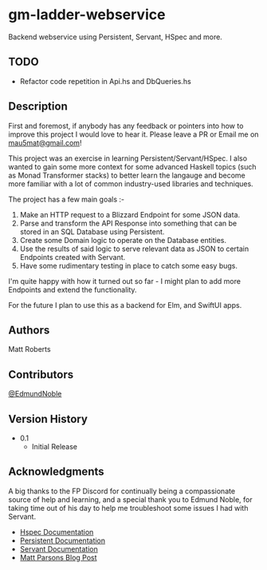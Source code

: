 # gm-ladder-webservice
Backend webservice using Persistent, Servant, HSpec and more.

## TODO

- Refactor code repetition in Api.hs and DbQueries.hs 

## Description

First and foremost, if anybody has any feedback or pointers into how to improve this project I would love to hear it.  Please leave a PR or Email me on mau5mat@gmail.com!

This project was an exercise in learning Persistent/Servant/HSpec.  I also wanted to gain some more context for some advanced Haskell topics (such as Monad Transformer stacks) to better learn the langauge and become more familiar with a lot of common industry-used libraries and techniques.

The project has a few main goals :-

1.  Make an HTTP request to a Blizzard Endpoint for some JSON data.
2.  Parse and transform the API Response into something that can be stored in an SQL Database using Persistent.
3.  Create some Domain logic to operate on the Database entities.
4.  Use the results of said logic to serve relevant data as JSON to certain Endpoints created with Servant.
5.  Have some rudimentary testing in place to catch some easy bugs.

I'm quite happy with how it turned out so far - I might plan to add more Endpoints and extend the functionality.  

For the future I plan to use this as a backend for Elm, and SwiftUI apps.


## Authors

Matt Roberts

## Contributors

[@EdmundNoble](https://github.com/edmundnoble])

## Version History

* 0.1
    * Initial Release

## Acknowledgments

A big thanks to the FP Discord for continually being a compassionate source of help and learning, and a special thank you to Edmund Noble, for taking time out of his day to help me troubleshoot some issues I had with Servant.

* [Hspec Documentation](https://hspec.github.io/)
* [Persistent Documentation](https://www.yesodweb.com/book/persistent)
* [Servant Documentation](https://docs.servant.dev/en/stable/tutorial/index.html)
* [Matt Parsons Blog Post](https://www.parsonsmatt.org/2016/07/08/servant-persistent_updated.html)
